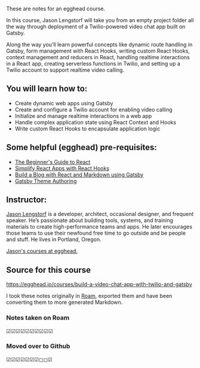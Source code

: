 These are notes for an egghead course.

In this course, Jason Lengstorf will take you from an empty project folder all the way through deployment of a Twilio-powered video chat app built on Gatsby.

Along the way you’ll learn powerful concepts like dynamic route handling in Gatsby, form management with React Hooks, writing custom React Hooks, context management and reducers in React, handling realtime interactions in a React app, creating serverless functions in Twilio, and setting up a Twilio account to support realtime video calling.

## You will learn how to:
- Create dynamic web apps using Gatsby
- Create and configure a Twilio account for enabling video calling
- Initialize and manage realtime interactions in a web app
- Handle complex application state using React Context and Hooks
- Write custom React Hooks to encapsulate application logic

## Some helpful (egghead) pre-requisites:
- [The Beginner's Guide to React](https://egghead.io/courses/the-beginner-s-guide-to-react)
- [Simplify React Apps with React Hooks](https://egghead.io/courses/simplify-react-apps-with-react-hooks)
- [Build a Blog with React and Markdown using Gatsby](https://egghead.io/courses/build-a-blog-with-react-and-markdown-using-gatsby)
- [Gatsby Theme Authoring](https://egghead.io/courses/gatsby-theme-authoring)

## Instructor: 

[Jason Lengstorf](https://lengstorf.com/) is a developer, architect, occasional designer, and frequent speaker. He’s passionate about building tools, systems, and training materials to create high-performance teams and apps. He later encourages those teams to use their newfound free time to go outside and be people and stuff. He lives in Portland, Oregon.

[Jason's courses at egghead.](https://egghead.io/instructors/jason-lengstorf) 

## Source for this course 
https://egghead.io/courses/build-a-video-chat-app-with-twilio-and-gatsby

I took these notes originally in [Roam](https://roamresearch.com/#/app/starting-db/page/Zm_K4XglL),
exported them and have been converting them to more generated Markdown.

### Notes taken on Roam
☑︎☑︎☑︎☑︎☑︎☑︎☑︎☑︎☑︎☑︎

### Moved over to Github
☑︎☑︎☑︎☑︎☑︎☑︎☑︎◻︎◻︎☑︎
